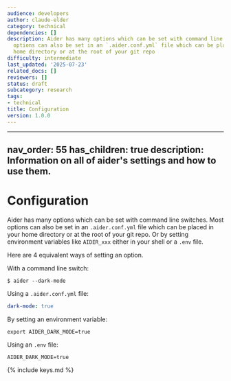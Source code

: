```yaml
---
audience: developers
author: claude-elder
category: technical
dependencies: []
description: Aider has many options which can be set with command line switches. Most
  options can also be set in an `.aider.conf.yml` file which can be placed in your
  home directory or at the root of your git repo
difficulty: intermediate
last_updated: '2025-07-23'
related_docs: []
reviewers: []
status: draft
subcategory: research
tags:
- technical
title: Configuration
version: 1.0.0
---
```


---
nav_order: 55
has_children: true
description: Information on all of aider's settings and how to use them.
---

# Configuration

Aider has many options which can be set with
command line switches.
Most options can also be set in an `.aider.conf.yml` file
which can be placed in your home directory or at the root of
your git repo. 
Or by setting environment variables like `AIDER_xxx`
either in your shell or a `.env` file.

Here are 4 equivalent ways of setting an option. 

With a command line switch:

```
$ aider --dark-mode
```

Using a `.aider.conf.yml` file:

```yaml
dark-mode: true
```

By setting an environment variable:

```
export AIDER_DARK_MODE=true
```

Using an `.env` file:

```
AIDER_DARK_MODE=true
```

{% include keys.md %}

